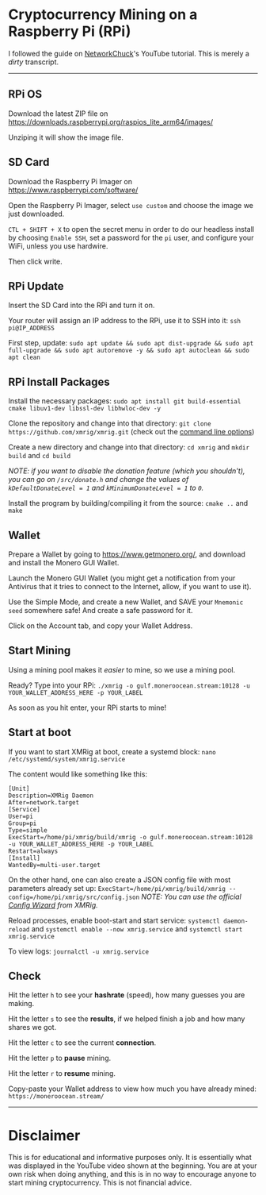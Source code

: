 # Cryptocurrency Mining on a Raspberry Pi (RPi)

I followed the guide on [NetworkChuck](https://youtu.be/hHtGN_JzoP8)'s YouTube tutorial. This is merely a _dirty_ transcript.

* * * * * * * * 

## RPi OS

Download the latest ZIP file on https://downloads.raspberrypi.org/raspios_lite_arm64/images/

Unziping it will show the image file.

## SD Card

Download the Raspberry Pi Imager on https://www.raspberrypi.com/software/

Open the Raspberry Pi Imager, select ```use custom``` and choose the image we just downloaded.

```CTL + SHIFT + X``` to open the secret menu in order to do our headless install by choosing ```Enable SSH```, set a password for the ```pi``` user, and configure your WiFi, unless you use hardwire.

Then click write.

## RPi Update

Insert the SD Card into the RPi and turn it on.

Your router will assign an IP address to the RPi, use it to SSH into it: ```ssh pi@IP_ADDRESS```

First step, update: ```sudo apt update && sudo apt dist-upgrade && sudo apt full-upgrade && sudo apt autoremove -y && sudo apt autoclean && sudo apt clean```

## RPi Install Packages

Install the necessary packages: ```sudo apt install git build-essential cmake libuv1-dev libssl-dev libhwloc-dev -y```

Clone the repository and change into that directory: ```git clone https://github.com/xmrig/xmrig.git``` 
(check out the [command line options](https://xmrig.com/docs/miner/command-line-options))

Create a new directory and change into that directory: ```cd xmrig``` and ```mkdir build``` and ```cd build```

_NOTE: if you want to disable the donation feature (which you shouldn't), you can go on ```/src/donate.h``` and change the values of ```kDefaultDonateLevel = 1``` and ```kMinimumDonateLevel = 1``` to ```0```._

Install the program by building/compiling it from the source: ```cmake ..``` and ```make```

## Wallet

Prepare a Wallet by going to https://www.getmonero.org/, and download and install the Monero GUI Wallet.

Launch the Monero GUI Wallet (you might get a notification from your Antivirus that it tries to connect to the Internet, allow, if you want to use it).

Use the Simple Mode, and create a new Wallet, and SAVE your ```Mnemonic seed``` somewhere safe! And create a safe password for it.

Click on the Account tab, and copy your Wallet Address.

## Start Mining

Using a mining pool makes it _easier_ to mine, so we use a mining pool.

Ready? Type into your RPi: ```./xmrig -o gulf.moneroocean.stream:10128 -u YOUR_WALLET_ADDRESS_HERE -p YOUR_LABEL```

As soon as you hit enter, your RPi starts to mine!

## Start at boot

If you want to start XMRig at boot, create a systemd block: ```nano /etc/systemd/system/xmrig.service```

The content would like something like this:
```
[Unit]
Description=XMRig Daemon
After=network.target
[Service]
User=pi
Group=pi
Type=simple
ExecStart=/home/pi/xmrig/build/xmrig -o gulf.moneroocean.stream:10128 -u YOUR_WALLET_ADDRESS_HERE -p YOUR_LABEL
Restart=always
[Install]
WantedBy=multi-user.target
```

On the other hand, one can also create a JSON config file with most parameters already set up:
```ExecStart=/home/pi/xmrig/build/xmrig --config=/home/pi/xmrig/src/config.json```
_NOTE: You can use the official [Config Wizard](https://xmrig.com/wizard#start) from XMRig._

Reload processes, enable boot-start and start service: ```systemctl daemon-reload``` and ```systemctl enable --now xmrig.service``` and ```systemctl start xmrig.service```

To view logs: ```journalctl -u xmrig.service```

## Check

Hit the letter ```h``` to see your **hashrate** (speed), how many guesses you are making.

Hit the letter ```s``` to see the **results**, if we helped finish a job and how many shares we got.

Hit the letter ```c``` to see the current **connection**.

Hit the letter ```p``` to **pause** mining.

Hit the letter ```r``` to **resume** mining.

Copy-paste your Wallet address to view how much you have already mined: ```https://moneroocean.stream/```

* * * * * * * * 

# Disclaimer

This is for educational and informative purposes only. It is essentially what was displayed in the YouTube video shown at the beginning. You are at your own risk when doing anything, and this is in no way to encourage anyone to start mining cryptocurrency. This is not financial advice.
